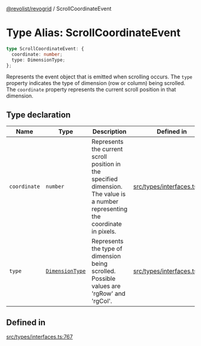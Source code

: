 [@revolist/revogrid](README.md) / ScrollCoordinateEvent

# Type Alias: ScrollCoordinateEvent

```ts
type ScrollCoordinateEvent: {
  coordinate: number;
  type: DimensionType;
};
```

Represents the event object that is emitted when scrolling occurs.
The `type` property indicates the type of dimension (row or column) being scrolled.
The `coordinate` property represents the current scroll position in that dimension.

## Type declaration

| Name | Type | Description | Defined in |
| ------ | ------ | ------ | ------ |
| `coordinate` | `number` | Represents the current scroll position in the specified dimension. The value is a number representing the coordinate in pixels. | [src/types/interfaces.ts:778](https://github.com/revolist/revogrid/blob/0ab93afcbb5b98b002edc76b162fc6cdefa047cd/src/types/interfaces.ts#L778) |
| `type` | [`DimensionType`](TypeAlias.DimensionType.md) | Represents the type of dimension being scrolled. Possible values are 'rgRow' and 'rgCol'. | [src/types/interfaces.ts:772](https://github.com/revolist/revogrid/blob/0ab93afcbb5b98b002edc76b162fc6cdefa047cd/src/types/interfaces.ts#L772) |

## Defined in

[src/types/interfaces.ts:767](https://github.com/revolist/revogrid/blob/0ab93afcbb5b98b002edc76b162fc6cdefa047cd/src/types/interfaces.ts#L767)
